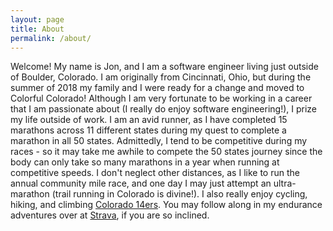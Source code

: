 ```yaml
---
layout: page
title: About
permalink: /about/
---
```


<p>
Welcome! My name is Jon, and I am a software engineer living just outside of Boulder, Colorado. I am originally from Cincinnati, Ohio, but during the summer of 2018 my family and I were ready for a change and moved to Colorful Colorado! Although I am very fortunate to be working in a career that I am passionate about (I really do enjoy software engineering!), I prize my life outside of work. I am an avid runner, as I have completed 15 marathons across 11 different states during my quest to complete a marathon in all 50 states. Admittedly, I tend to be competitive during my races - so it may take me awhile to compete the 50 states journey since the body can only take so many marathons in a year when running at competitive speeds. I don't neglect other distances, as I like to run the annual community mile race, and one day I may just attempt an ultra-marathon (trail running in Colorado is divine!). I also really enjoy cycling, hiking, and climbing <a href="https://www.14ers.com/">Colorado 14ers</a>. You may follow along in my endurance adventures over at <a href="https://www.strava.com/athletes/jdhunt">Strava</a>, if you are so inclined.
</p>